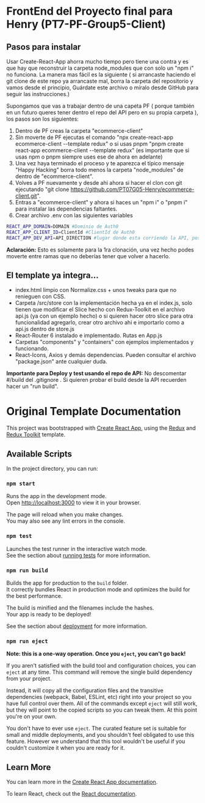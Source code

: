 # FrontEnd del Proyecto final para Henry (PT7-PF-Group5-Client)

## Pasos para instalar

Usar Create-React-App ahorra mucho tiempo pero tiene una contra y es que hay que reconstruir la carpeta node_modules que con solo un "npm i" no funciona. La manera mas fácil es la siguiente ( si arrancaste haciendo el git clone de este repo ya arrancaste mal, borra la carpeta del repositorio y vamos desde el principio, Guárdate este archivo o míralo desde GitHub para seguir las instrucciones.)

Supongamos que vas a trabajar dentro de una capeta PF ( porque también en un futuro queres tener dentro el repo del API pero en su propia carpeta ), los pasos son los siguientes:

1) Dentro de PF creas la carpeta "ecommerce-client"
2) Sin moverte de PF ejecutas el comando "npx create-react-app ecommerce-client --template redux" o si usas pnpm "pnpm create react-app ecommerce-client --template redux" (es importante que si usas npm o pnpm siempre uses ese de ahora en adelante)
3) Una vez haya terminado el proceso y te aparezca el típico mensaje "Happy Hacking" borra todo menos la carpeta "node_modules" de dentro de "ecommerce-client".
4) Volves a PF nuevamente y desde ahi ahora si hacer el clon con git ejecutando "git clone https://github.com/PT07G05-Henry/ecommerce-client.git".
5) Entras a "ecommerce-client" y ahora si haces un "npm i" o "pnpm i" para instalar las dependencias faltantes.
6) Crear archivo .env con las siguientes variables
```bash
REACT_APP_DOMAIN=DOMAIN #Dominio de Auth0
REACT_APP_CLIENT_ID=ClientId #ClientId de Auth0
REACT_APP_DEV_API=API_DIRECTION #lugar donde esta corriendo la API, posibles valores localhost, localhost:3000 (en caso de usar otro puerto), 192.168.88.5:3000, dominio.com:4000
```

__Aclaración:__ Esto es solamente para la 1ra clonación, una vez hecho podes moverte entre ramas que no deberías tener que volver a hacerlo.


## El template ya integra...

- index.html limpio con Normalize.css + unos tweaks para que no renieguen con CSS.
- Carpeta /src/store con la implementación hecha ya en el index.js, solo tienen que modificar el Slice hecho con Redux-Toolkit en el archivo api.js (ya con un ejemplo hecho) o si quieren hacer otro slice para otra funcionalidad agregarlo, crear otro archivo ahi e importarlo como a api.js dentro de store.js
- React-Router 6 instalado e implementado. Rutas en App.js
- Carpetas "components" y "containers" con ejemplos implementados y funcionando.
- React-Icons, Axios y demás dependencias. Pueden consultar el archivo "package.json" ante cualquier duda.

__Importante para Deploy y test usando el repo de API:__ No descomentar #/build del .gitignore . Si quieren probar el build desde la API recuerden hacer un "run build".

# Original Template Documentation

This project was bootstrapped with [Create React App](https://github.com/facebook/create-react-app), using the [Redux](https://redux.js.org/) and [Redux Toolkit](https://redux-toolkit.js.org/) template.

## Available Scripts

In the project directory, you can run:

### `npm start`

Runs the app in the development mode.\
Open [http://localhost:3000](http://localhost:3000) to view it in your browser.

The page will reload when you make changes.\
You may also see any lint errors in the console.

### `npm test`

Launches the test runner in the interactive watch mode.\
See the section about [running tests](https://facebook.github.io/create-react-app/docs/running-tests) for more information.

### `npm run build`

Builds the app for production to the `build` folder.\
It correctly bundles React in production mode and optimizes the build for the best performance.

The build is minified and the filenames include the hashes.\
Your app is ready to be deployed!

See the section about [deployment](https://facebook.github.io/create-react-app/docs/deployment) for more information.

### `npm run eject`

**Note: this is a one-way operation. Once you `eject`, you can't go back!**

If you aren't satisfied with the build tool and configuration choices, you can `eject` at any time. This command will remove the single build dependency from your project.

Instead, it will copy all the configuration files and the transitive dependencies (webpack, Babel, ESLint, etc) right into your project so you have full control over them. All of the commands except `eject` will still work, but they will point to the copied scripts so you can tweak them. At this point you're on your own.

You don't have to ever use `eject`. The curated feature set is suitable for small and middle deployments, and you shouldn't feel obligated to use this feature. However we understand that this tool wouldn't be useful if you couldn't customize it when you are ready for it.

## Learn More

You can learn more in the [Create React App documentation](https://facebook.github.io/create-react-app/docs/getting-started).

To learn React, check out the [React documentation](https://reactjs.org/).
